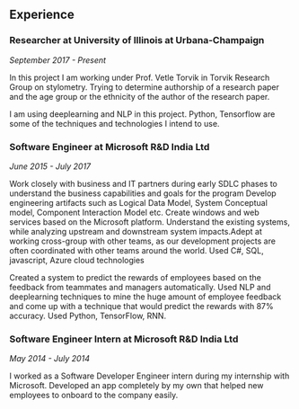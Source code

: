 ## Experience

### Researcher at University of Illinois at Urbana-Champaign
*September 2017 - Present*

In this project I am working under Prof. Vetle Torvik in Torvik Research Group on stylometry. Trying to determine authorship of a research paper and the age group or the ethnicity of the author of the research paper. 

   I am using deeplearning and NLP in this project. Python, Tensorflow are some of the techniques and technologies I intend to use. 

### Software Engineer at Microsoft R&D India Ltd
*June 2015 - July 2017*

Work closely with business and IT partners during early SDLC phases to understand the business capabilities and goals for the program Develop engineering artifacts such as Logical Data Model, System Conceptual model, Component Interaction Model etc. Create windows and web services based on the Microsoft platform. Understand the existing systems, while analyzing upstream and downstream system impacts.Adept at working cross-group with other teams, as our development projects are often coordinated with other teams around the world. Used C#, SQL, javascript, Azure cloud technologies

   Created a system to predict the rewards of employees based on the feedback from teammates and managers automatically. Used NLP and deeplearning techniques to mine the huge amount of employee feedback and come up with a technique that would predict the rewards with 87% accuracy. Used Python, TensorFlow, RNN.

### Software Engineer Intern at Microsoft R&D India Ltd
*May 2014 - July 2014*

I worked as a Software Developer Engineer intern during my internship with Microsoft. Developed an app completely by my own that helped new employees to onboard to the company easily.
